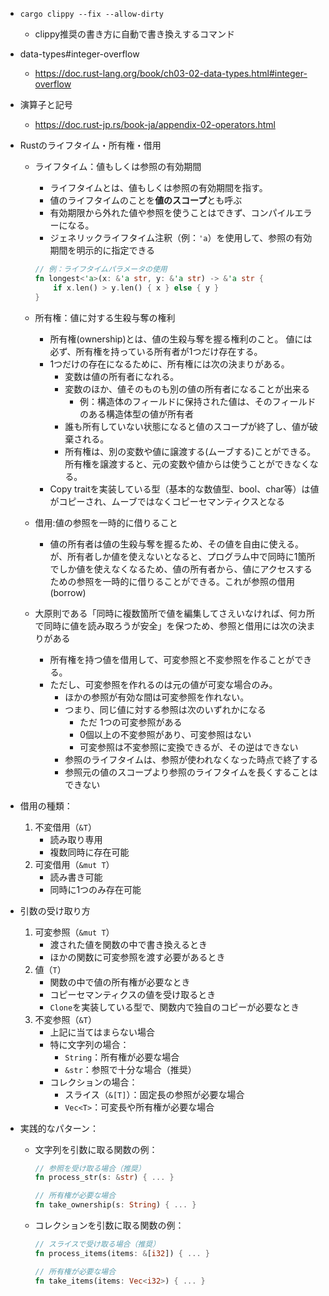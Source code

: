 - `cargo clippy --fix --allow-dirty`
  - clippy推奨の書き方に自動で書き換えするコマンド
- data-types#integer-overflow
  - https://doc.rust-lang.org/book/ch03-02-data-types.html#integer-overflow
- 演算子と記号
  - https://doc.rust-jp.rs/book-ja/appendix-02-operators.html
- Rustのライフタイム・所有権・借用
  - ライフタイム：値もしくは参照の有効期間
    - ライフタイムとは、値もしくは参照の有効期間を指す。
    - 値のライフタイムのことを**値のスコープ**とも呼ぶ
    - 有効期限から外れた値や参照を使うことはできず、コンパイルエラーになる。
    - ジェネリックライフタイム注釈（例：`'a`）を使用して、参照の有効期間を明示的に指定できる
    ```rust
    // 例：ライフタイムパラメータの使用
    fn longest<'a>(x: &'a str, y: &'a str) -> &'a str {
        if x.len() > y.len() { x } else { y }
    }
    ```

  - 所有権：値に対する生殺与奪の権利
    - 所有権(ownership)とは、値の生殺与奪を握る権利のこと。
    値には必ず、所有権を持っている所有者が1つだけ存在する。
    - 1つだけの存在になるために、所有権には次の決まりがある。
      - 変数は値の所有者になれる。
      - 変数のほか、値そのものも別の値の所有者になることが出来る
        - 例：構造体のフィールドに保持された値は、そのフィールドのある構造体型の値が所有者
      - 誰も所有していない状態になると値のスコープが終了し、値が破棄される。
      - 所有権は、別の変数や値に譲渡する(ムーブする)ことができる。所有権を譲渡すると、元の変数や値からは使うことができなくなる。
    - Copy traitを実装している型（基本的な数値型、bool、char等）は値がコピーされ、ムーブではなくコピーセマンティクスとなる

  - 借用:値の参照を一時的に借りること
    - 値の所有者は値の生殺与奪を握るため、その値を自由に使える。が、所有者しか値を使えないとなると、プログラム中で同時に1箇所でしか値を使えなくなるため、値の所有者から、値にアクセスするための参照を一時的に借りることができる。これが参照の借用(borrow)
  - 大原則である「同時に複数箇所で値を編集してさえいなければ、何カ所で同時に値を読み取ろうが安全」を保つため、参照と借用には次の決まりがある
    - 所有権を持つ値を借用して、可変参照と不変参照を作ることができる。
    - ただし、可変参照を作れるのは元の値が可変な場合のみ。
      - ほかの参照が有効な間は可変参照を作れない。
      - つまり、同じ値に対する参照は次のいずれかになる
        - ただ 1つの可変参照がある
        - 0個以上の不変参照があり、可変参照はない
        - 可変参照は不変参照に変換できるが、その逆はできない
      - 参照のライフタイムは、参照が使われなくなった時点で終了する
      - 参照元の値のスコープより参照のライフタイムを長くすることはできない
- 借用の種類：
  1. 不変借用（`&T`）
     - 読み取り専用
     - 複数同時に存在可能
  2. 可変借用（`&mut T`）
     - 読み書き可能
     - 同時に1つのみ存在可能
- 引数の受け取り方
  1. 可変参照（`&mut T`）
     - 渡された値を関数の中で書き換えるとき
     - ほかの関数に可変参照を渡す必要があるとき
  2. 値（`T`）
     - 関数の中で値の所有権が必要なとき
     - コピーセマンティクスの値を受け取るとき
     - `Clone`を実装している型で、関数内で独自のコピーが必要なとき
  3. 不変参照（`&T`）
     - 上記に当てはまらない場合
     - 特に文字列の場合：
       - `String`：所有権が必要な場合
       - `&str`：参照で十分な場合（推奨）
     - コレクションの場合：
       - スライス（`&[T]`）：固定長の参照が必要な場合
       - `Vec<T>`：可変長や所有権が必要な場合

- 実践的なパターン：
  - 文字列を引数に取る関数の例：
    ```rust
    // 参照を受け取る場合（推奨）
    fn process_str(s: &str) { ... }

    // 所有権が必要な場合
    fn take_ownership(s: String) { ... }
    ```
  - コレクションを引数に取る関数の例：
    ```rust
    // スライスで受け取る場合（推奨）
    fn process_items(items: &[i32]) { ... }

    // 所有権が必要な場合
    fn take_items(items: Vec<i32>) { ... }
    ```